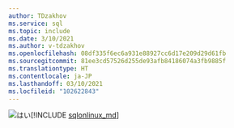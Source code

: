 ```yaml
---
author: TDzakhov
ms.service: sql
ms.topic: include
ms.date: 3/10/2021
ms.author: v-tdzakhov
ms.openlocfilehash: 08df335f6ec6a931e88927cc6d17e209d29d61fb
ms.sourcegitcommit: 81ee3cd57526d255de93afb84186074a3fb9885f
ms.translationtype: HT
ms.contentlocale: ja-JP
ms.lasthandoff: 03/10/2021
ms.locfileid: "102622843"
---
```

<Token>![はい](../media/yes-icon.png)[!INCLUDE [sqlonlinux_md](../sqlonlinux_md.md)]</Token>